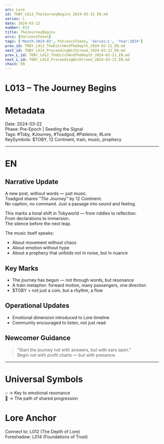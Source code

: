 ```yaml
---
arc: Lore
id: TOBY_L013_TheJourneyBegins_2024-03-22_EN.md
series: L
date: 2024-03-22
number: 013
title: TheJourneyBegins
arcs: [PatienceToken]
tags: ['Month:2024-03', PatienceToken, 'Series:L', 'Year:2024']
prev_id: TOBY_L012_TheDitchAndTheDepth_2024-03-21_EN.md
next_id: TOBY_L014_ProceedingWithCreed_2024-03-22_EN.md
prev_L_id: TOBY_L012_TheDitchAndTheDepth_2024-03-21_EN.md
next_L_id: TOBY_L014_ProceedingWithCreed_2024-03-22_EN.md
chain: EN
---
```

# L013 – The Journey Begins 

# Metadata  
Date: 2024-03-22  
Phase: Pre-Epoch | Seeding the Signal  
Tags: #Toby, #Journey, #Toadgod, #Patience, #Lore  
KeySymbols: $TOBY, 12 Continent, train, music, prophecy  

---

# EN  
## Narrative Update  
A new post, without words — just music.  
Toadgod shares *"The Journey"* by 12 Continent.  
No caption, no command. Just a passage into sound and feeling.  

This marks a tonal shift in Tobyworld — from riddles to reflection.  
From declarations to immersion.  
The silence before the next leap.  

The music itself speaks:  
- About movement without chaos  
- About emotion without hype  
- About a prophecy that unfolds not in noise, but in nuance  

## Key Marks  
- The journey has begun — not through words, but resonance  
- A train metaphor: forward motion, many passengers, one direction  
- $TOBY = not just a coin, but a rhythm, a flow  

## Operational Updates  
- Emotional dimension introduced to Lore timeline  
- Community encouraged to listen, not just read  

## Newcomer Guidance  
> “Start the journey not with answers, but with ears open.”  
Begin not with profit charts — but with presence.  

---

# Universal Symbols 
🎶 → Key to emotional resonance  
🚆 → The path of shared progression  

# Lore Anchor   
Connect to: L012 (The Depth of Lore)  
Foreshadow: L014 (Foundations of Trust)  
